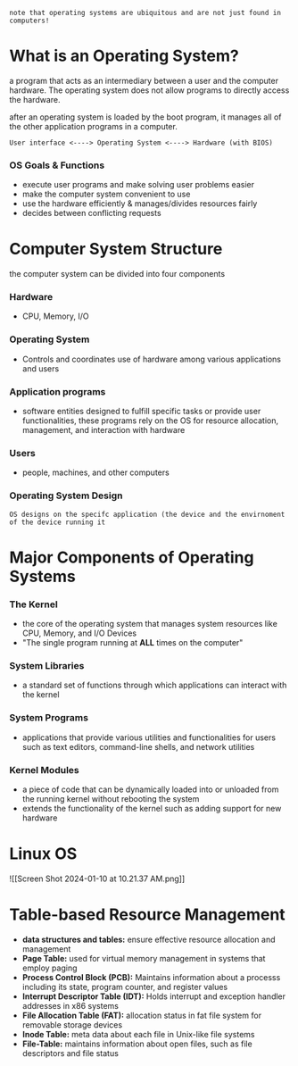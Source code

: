 	note that operating systems are ubiquitous and are not just found in computers! 

# What is an Operating System? 
a program that acts as an intermediary between a user and the computer hardware. The operating system does not allow programs to directly access the hardware. 

after an operating system is loaded  by the boot program, it manages all of the other application programs in a computer. 


	User interface <----> Operating System <----> Hardware (with BIOS)
### OS Goals & Functions  
- execute user programs and make solving user problems easier 
- make the computer system convenient to use
- use the hardware efficiently & manages/divides resources fairly 
- decides between conflicting requests 

# Computer System Structure 
the computer system can be divided into four components 
### Hardware 
- CPU, Memory, I/O 
### Operating System
- Controls and coordinates use of hardware among various applications and users 
### Application programs 
- software entities designed to fulfill specific tasks or provide user functionalities, these programs rely on the OS for resource allocation, management, and interaction with hardware 
### Users 
- people, machines, and other computers 

### Operating System Design
	OS designs on the specifc application (the device and the envirnoment of the device running it

# Major Components of Operating Systems 

### The Kernel
- the core of the operating system that manages system resources like CPU, Memory, and I/O Devices 
- "The single program running at **ALL** times on the computer"

### System Libraries 
- a standard set of functions through which applications can interact with the kernel 

### System Programs
- applications that provide various utilities and functionalities for users such as text editors, command-line shells, and network utilities 

### Kernel Modules 
- a piece of code that can be dynamically loaded into or unloaded from the running kernel without rebooting the system 
- extends the functionality of the kernel such as adding support for new hardware 

# Linux OS

![[Screen Shot 2024-01-10 at 10.21.37 AM.png]]

# Table-based Resource Management 
- **data structures and tables:** ensure effective resource allocation and management 
- **Page Table:** used for virtual memory management in systems that employ paging 
- **Process Control Block (PCB):** Maintains information about a processs including its state, program counter, and register values 
- **Interrupt Descriptor Table (IDT):** Holds interrupt and exception handler addresses in x86 systems 
- **File Allocation Table (FAT):** allocation status in fat file system for removable storage devices
- **Inode Table:** meta data about each file in Unix-like file systems
- **File-Table:** maintains information about open files, such as file descriptors and file status 


